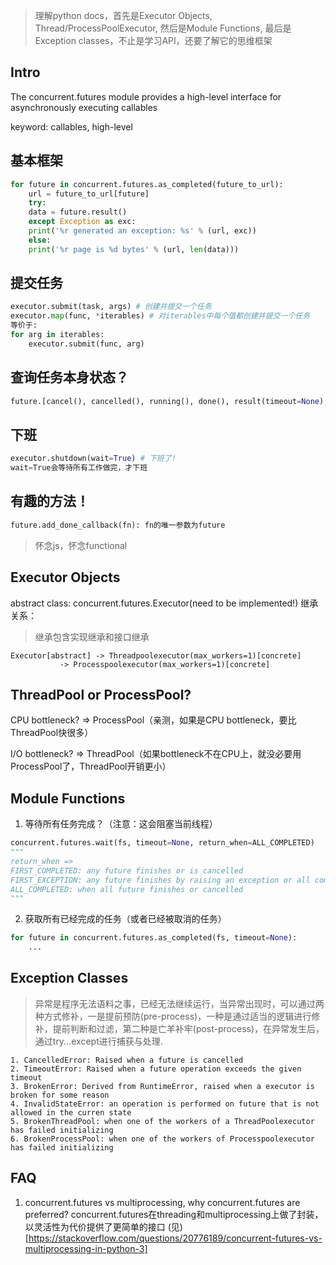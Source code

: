 <!--
.. title: Python多线程学习
.. slug: pythonduo-xian-cheng-xue-xi
.. date: 2021-04-13 21:43:08 UTC+08:00
.. tags: 
.. category: 
.. link: 
.. description: 
.. type: text
-->

> 理解python docs，首先是Executor Objects, Thread/ProcessPoolExecutor, 然后是Module Functions, 最后是Exception classes，不止是学习API，还要了解它的思维框架


## Intro
The concurrent.futures module provides a high-level interface for asynchronously executing callables

keyword: callables, high-level

## 基本框架
```python
for future in concurrent.futures.as_completed(future_to_url):
    url = future_to_url[future]
    try:
	data = future.result()
    except Exception as exc:
	print('%r generated an exception: %s' % (url, exc))
    else:
	print('%r page is %d bytes' % (url, len(data)))
```

## 提交任务
```python
executor.submit(task, args) # 创建并提交一个任务
executor.map(func, *iterables) # 对iterables中每个值都创建并提交一个任务
等价于:
for arg in iterables:
    executor.submit(func, arg)
```

## 查询任务本身状态？
```python
future.[cancel(), cancelled(), running(), done(), result(timeout=None), exception(timeout=None)]
```

## 下班
```python
executor.shutdown(wait=True) # 下班了!
wait=True会等待所有工作做完，才下班
```

## 有趣的方法！
```python
future.add_done_callback(fn): fn的唯一参数为future
```
>怀念js，怀念functional

## Executor Objects
abstract class: concurrent.futures.Executor(need to be implemented!)
继承关系：
> 继承包含实现继承和接口继承
```
Executor[abstract] -> Threadpoolexecutor(max_workers=1)[concrete]
		   -> Processpoolexecutor(max_workers=1)[concrete]
```

## ThreadPool or ProcessPool?
CPU bottleneck? => ProcessPool（亲测，如果是CPU bottleneck，要比ThreadPool快很多）

I/O bottleneck? => ThreadPool（如果bottleneck不在CPU上，就没必要用ProcessPool了，ThreadPool开销更小）

## Module Functions

1. 等待所有任务完成？（注意：这会阻塞当前线程）
```python
concurrent.futures.wait(fs, timeout=None, return_when=ALL_COMPLETED)
"""
return_when => 
FIRST_COMPLETED: any future finishes or is cancelled
FIRST_EXCEPTION: any future finishes by raising an exception or all completed
ALL_COMPLETED: when all future finishes or cancelled
"""
```

2. 获取所有已经完成的任务（或者已经被取消的任务）
```python
for future in concurrent.futures.as_completed(fs, timeout=None):
    ...
```

## Exception Classes
> 异常是程序无法语料之事，已经无法继续运行，当异常出现时，可以通过两种方式修补，一是提前预防(pre-process)，一种是通过适当的逻辑进行修补，提前判断和过滤，第二种是亡羊补牢(post-process)，在异常发生后，通过try...except进行捕获与处理.

```
1. CancelledError: Raised when a future is cancelled
2. TimeoutError: Raised when a future operation exceeds the given timeout
3. BrokenError: Derived from RuntimeError, raised when a executor is broken for some reason
4. InvalidStateError: an operation is performed on future that is not allowed in the curren state
5. BrokenThreadPool: when one of the workers of a ThreadPoolexecutor has failed initializing
6. BrokenProcessPool: when one of the workers of Processpoolexecutor has failed initializing
```

## FAQ
1. concurrent.futures vs multiprocessing, why concurrent.futures are preferred?
concurrent.futures在threading和multiprocessing上做了封装，以灵活性为代价提供了更简单的接口
(见)[https://stackoverflow.com/questions/20776189/concurrent-futures-vs-multiprocessing-in-python-3]
